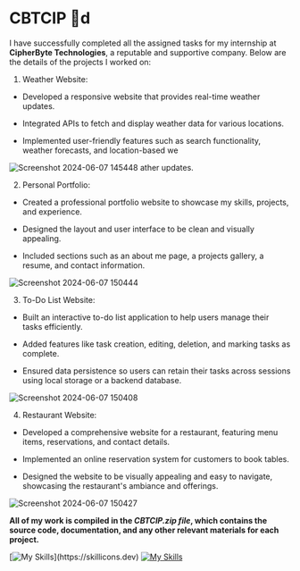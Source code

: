 # CBTCIP :sparkling_heart:d

I have successfully completed all the assigned tasks for my internship at **CipherByte Technologies**, a reputable and supportive company. Below are the details of the projects I worked on:

1. Weather Website:

+ Developed a responsive website that provides real-time weather updates.
* Integrated APIs to fetch and display weather data for various locations.
- Implemented user-friendly features such as search functionality, weather forecasts, and location-based we

![Screenshot 2024-06-07 145448](https://github.com/uttambodara/CBTCIP/assets/129719033/589be116-436a-414e-986e-9faf39df7712)
ather updates.

2. Personal Portfolio:

+ Created a professional portfolio website to showcase my skills, projects, and experience.
- Designed the layout and user interface to be clean and visually appealing.
* Included sections such as an about me page, a projects gallery, a resume, and contact information.

![Screenshot 2024-06-07 150444](https://github.com/uttambodara/CBTCIP/assets/129719033/11295bc4-4a1e-4097-8144-c7360611ce94)


3. To-Do List Website:

+ Built an interactive to-do list application to help users manage their tasks efficiently.
* Added features like task creation, editing, deletion, and marking tasks as complete.
- Ensured data persistence so users can retain their tasks across sessions using local storage or a backend database.

![Screenshot 2024-06-07 150408](https://github.com/uttambodara/CBTCIP/assets/129719033/55b3ec98-6b5a-403f-a09d-4e95ee230bff)


4. Restaurant Website:

+ Developed a comprehensive website for a restaurant, featuring menu items, reservations, and contact details.
* Implemented an online reservation system for customers to book tables.
- Designed the website to be visually appealing and easy to navigate, showcasing the restaurant's ambiance and offerings.

![Screenshot 2024-06-07 150427](https://github.com/uttambodara/CBTCIP/assets/129719033/fab6f7fe-1c8a-4f43-99ca-8f09109d7c72)


**All of my work is compiled in the *CBTCIP.zip file*, which contains the source code, documentation, and any other relevant materials for each project.**


[![My Skills](https://skillicons.dev/icons?i=js,html,css,)](https://skillicons.dev) 
[![My Skills](https://skillicons.dev/icons?i=java,kotlin,nodejs,figma&theme=light)](https://skillicons.dev)
